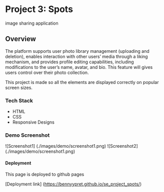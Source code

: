# Project 3: Spots

image sharing application

## Overview

The platform supports user photo library management (uploading and deletion), enables interaction with other users’ media through a liking mechanism, and provides profile editing capabilities, including modifications to the user’s name, avatar, and bio. This feature will gives users control over their photo collection.

This project is made so all the elements are displayed correctly on popular screen sizes.

### Tech Stack

- HTML
- CSS
- Responsive Designs

### Demo Screenshot

![Screenshot1] (./images/demo/screenshot1.png)
![Screenshot2] (./images/demo/screenshot1.png)

#### Deployment

This page is deployed to github pages

[Deployment link] (https://bennyypret.github.io/se_project_spots/)

